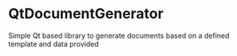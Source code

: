 # QtDocumentGenerator
Simple Qt based library to generate documents based on a defined template and data provided

